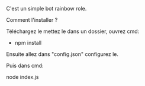 C'est un simple bot rainbow role.

Comment l'installer ?

Téléchargez le mettez le dans un dossier, ouvrez cmd:
- npm install
 
 Ensuite allez dans "config.json" configurez le.
 
 Puis dans cmd:
 
 node index.js
